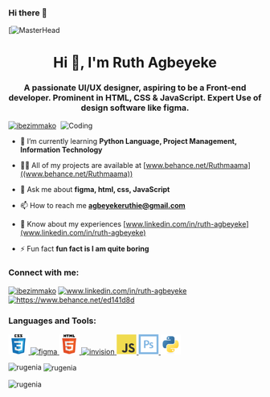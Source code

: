 ### Hi there 👋
[![MasterHead](https://cdn.sanity.io/images/599r6htc/localized/af419bc84e82edd0633601935c72120327ca17c1-2120x1000.gif?w=1060&h=500&q=75&fit=max&auto=format)
<h1 align="center">Hi 👋, I'm Ruth Agbeyeke</h1>
<h3 align="center">A passionate UI/UX designer, aspiring to be a Front-end developer. Prominent in HTML, CSS & JavaScript. Expert Use of design software like figma.</h3>

<img align="right" alt="Coding" width="400" src="https://i.pinimg.com/originals/58/02/c0/5802c05c2d32d6c115b59daceefdfb4d.gif">

<p align="left"> <a href="https://twitter.com/ibezimmako" target="blank"><img src="https://img.shields.io/twitter/follow/ibezimmako?logo=twitter&style=for-the-badge" alt="ibezimmako" /></a> </p>

- 🌱 I’m currently learning **Python Language, Project Management, Information Technology**

- 👨‍💻 All of my projects are available at [www.behance.net/Ruthmaama]((www.behance.net/Ruthmaama))

- 💬 Ask me about **figma, html, css, JavaScript**

- 📫 How to reach me **agbeyekeruthie@gmail.com**

- 📄 Know about my experiences [www.linkedin.com/in/ruth-agbeyeke](www.linkedin.com/in/ruth-agbeyeke)

- ⚡ Fun fact **fun fact is I am quite boring**

<h3 align="left">Connect with me:</h3>
<p align="left">
<a href="https://twitter.com/ibezimmako" target="blank"><img align="center" src="https://raw.githubusercontent.com/rahuldkjain/github-profile-readme-generator/master/src/images/icons/Social/twitter.svg" alt="ibezimmako" height="30" width="40" /></a>
<a href="https://linkedin.com/in/www.linkedin.com/in/ruth-agbeyeke" target="blank"><img align="center" src="https://raw.githubusercontent.com/rahuldkjain/github-profile-readme-generator/master/src/images/icons/Social/linked-in-alt.svg" alt="www.linkedin.com/in/ruth-agbeyeke" height="30" width="40" /></a>
<a href="[https://www.behance.net/https://www.behance.net/Ruthmaama](https://www.behance.net/Ruthmaama)" target="blank"><img align="center" src="https://raw.githubusercontent.com/rahuldkjain/github-profile-readme-generator/master/src/images/icons/Social/behance.svg" alt="https://www.behance.net/ed141d8d" height="30" width="40" /></a>
</p>

<h3 align="left">Languages and Tools:</h3>
<p align="left"> <a href="https://www.w3schools.com/css/" target="_blank" rel="noreferrer"> <img src="https://raw.githubusercontent.com/devicons/devicon/master/icons/css3/css3-original-wordmark.svg" alt="css3" width="40" height="40"/> </a> <a href="https://www.figma.com/" target="_blank" rel="noreferrer"> <img src="https://www.vectorlogo.zone/logos/figma/figma-icon.svg" alt="figma" width="40" height="40"/> </a> <a href="https://www.w3.org/html/" target="_blank" rel="noreferrer"> <img src="https://raw.githubusercontent.com/devicons/devicon/master/icons/html5/html5-original-wordmark.svg" alt="html5" width="40" height="40"/> </a> <a href="https://www.invisionapp.com/" target="_blank" rel="noreferrer"> <img src="https://www.vectorlogo.zone/logos/invisionapp/invisionapp-icon.svg" alt="invision" width="40" height="40"/> </a> <a href="https://developer.mozilla.org/en-US/docs/Web/JavaScript" target="_blank" rel="noreferrer"> <img src="https://raw.githubusercontent.com/devicons/devicon/master/icons/javascript/javascript-original.svg" alt="javascript" width="40" height="40"/> </a> <a href="https://www.photoshop.com/en" target="_blank" rel="noreferrer"> <img src="https://raw.githubusercontent.com/devicons/devicon/master/icons/photoshop/photoshop-line.svg" alt="photoshop" width="40" height="40"/> </a> <a href="https://www.python.org" target="_blank" rel="noreferrer"> <img src="https://raw.githubusercontent.com/devicons/devicon/master/icons/python/python-original.svg" alt="python" width="40" height="40"/> </a> </p>

<p><img align="left" src="https://github-readme-stats.vercel.app/api/top-langs?username=rugenia&show_icons=true&locale=en&layout=compact" alt="rugenia" /></p>

<p>&nbsp;<img align="center" src="https://github-readme-stats.vercel.app/api?username=rugenia&show_icons=true&locale=en" alt="rugenia" /></p>

<p><img align="center" src="https://github-readme-streak-stats.herokuapp.com/?user=rugenia&" alt="rugenia" /></p>

<!--
**Rugenia/Rugenia** is a ✨ _special_ ✨ repository because its `README.md` (this file) appears on your GitHub profile.

Here are some ideas to get you started:

- 🔭 I’m currently working on ...
- 🌱 I’m currently learning ...
- 👯 I’m looking to collaborate on ...
- 🤔 I’m looking for help with ...
- 💬 Ask me about ...
- 📫 How to reach me: ...
- 😄 Pronouns: ...
- ⚡ Fun fact: ...
-->
